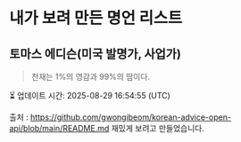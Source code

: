 # 내가 보려 만든 명언 리스트

##  토마스 에디슨(미국 발명가, 사업가)
> 천재는 1%의 영감과 99%의 땀이다.


⏳ 업데이트 시간: 2025-08-29 16:54:55 (UTC)

출처 : https://github.com/gwongibeom/korean-advice-open-api/blob/main/README.md
재밌게 보려고 만들었습니다.
